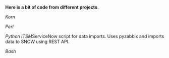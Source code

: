 __Here is a bit of code from different projects.__

_Korn_

_Perl_

_Python_
*ITSM*ServiceNow  script for data imports. Uses pyzabbix and imports data to SNOW using REST API.

_Bash_

